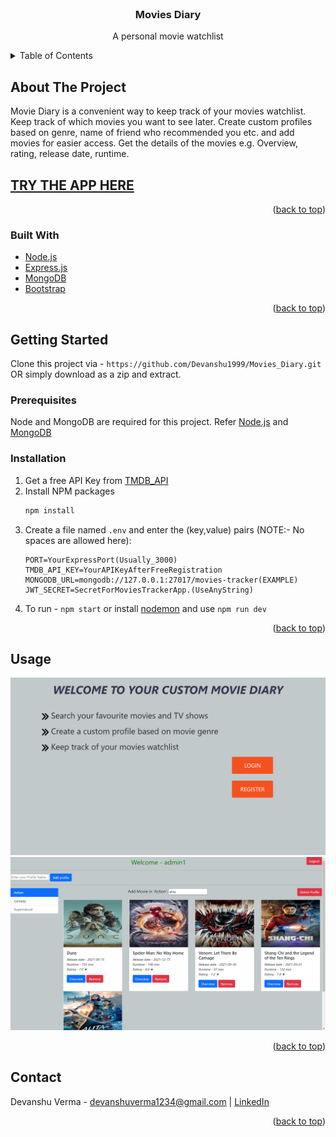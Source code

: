 <!-- PROJECT LOGO -->
<br />
<div align="center">
<h3 align="center">Movies Diary</h3>

  <p align="center">
    A personal movie watchlist
</div>



<!-- TABLE OF CONTENTS -->
<details>
  <summary>Table of Contents</summary>
  <ol>
    <li>
      <a href="#about-the-project">About The Project</a>
      <ul>
        <li><a href="#built-with">Built With</a></li>
      </ul>
    </li>
    <li>
      <a href="#getting-started">Getting Started</a>
      <ul>
        <li><a href="#prerequisites">Prerequisites</a></li>
        <li><a href="#installation">Installation</a></li>
      </ul>
    </li>
    <li><a href="#usage">Usage</a></li>
    <li><a href="#contact">Contact</a></li>
  </ol>
</details>



<!-- ABOUT THE PROJECT -->
## About The Project

Movie Diary is a convenient way to keep track of your movies watchlist. Keep track of which movies you want to see later. Create custom profiles based on genre, name of friend who recommended you etc. and add movies for easier access.
Get the details of the movies e.g. Overview, rating, release date, runtime.

## [TRY THE APP HERE](https://dverm-movies-diary.herokuapp.com/)

<p align="right">(<a href="#top">back to top</a>)</p>



### Built With

* [Node.js](https://nodejs.org/)
* [Express.js](https://expressjs.com/)
* [MongoDB](https://www.mongodb.com/)
* [Bootstrap](https://getbootstrap.com)

<p align="right">(<a href="#top">back to top</a>)</p>



<!-- GETTING STARTED -->
## Getting Started

Clone this project via - ```https://github.com/Devanshu1999/Movies_Diary.git``` OR simply download as a zip and extract.

### Prerequisites

Node and MongoDB are required for this project. Refer [Node.js](https://nodejs.org/) and [MongoDB](https://www.mongodb.com/)

### Installation

1. Get a free API Key from [TMDB_API](http://developers.themoviedb.org/)
2. Install NPM packages
   ```sh
   npm install
   ```
3. Create a file named ```.env``` and enter the (key,value) pairs (NOTE:- No spaces are allowed here):
   ```
   PORT=YourExpressPort(Usually_3000)
   TMDB_API_KEY=YourAPIKeyAfterFreeRegistration
   MONGODB_URL=mongodb://127.0.0.1:27017/movies-tracker(EXAMPLE)
   JWT_SECRET=SecretForMoviesTrackerApp.(UseAnyString)
   ```
4. To run - ```npm start``` or install [nodemon](https://nodemon.io/) and use ```npm run dev```
<p align="right">(<a href="#top">back to top</a>)</p>



<!-- USAGE EXAMPLES -->
## Usage

<a href="https://github.com/github_username/repo_name">
    <img src="HomePage.png" alt="Logo">
</a>
<a href="https://github.com/github_username/repo_name">
    <img src="WelcomePage.png" alt="Logo">
</a>

<p align="right">(<a href="#top">back to top</a>)</p>



<!-- CONTACT -->
## Contact

Devanshu Verma - devanshuverma1234@gmail.com | [LinkedIn](linkedin.com/in/DevanshuVerma99)

<p align="right">(<a href="#top">back to top</a>)</p>

